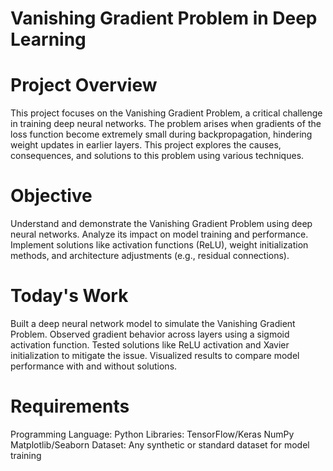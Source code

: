 # Vanishing Gradient Problem in Deep Learning
# Project Overview
This project focuses on the Vanishing Gradient Problem, a critical challenge in training deep neural networks. The problem arises when gradients of the loss function become extremely small during backpropagation, hindering weight updates in earlier layers. This project explores the causes, consequences, and solutions to this problem using various techniques.

# Objective
Understand and demonstrate the Vanishing Gradient Problem using deep neural networks.
Analyze its impact on model training and performance.
Implement solutions like activation functions (ReLU), weight initialization methods, and architecture adjustments (e.g., residual connections).
# Today's Work
Built a deep neural network model to simulate the Vanishing Gradient Problem.
Observed gradient behavior across layers using a sigmoid activation function.
Tested solutions like ReLU activation and Xavier initialization to mitigate the issue.
Visualized results to compare model performance with and without solutions.
# Requirements
Programming Language: Python
Libraries:
TensorFlow/Keras
NumPy
Matplotlib/Seaborn
Dataset: Any synthetic or standard dataset for model training

